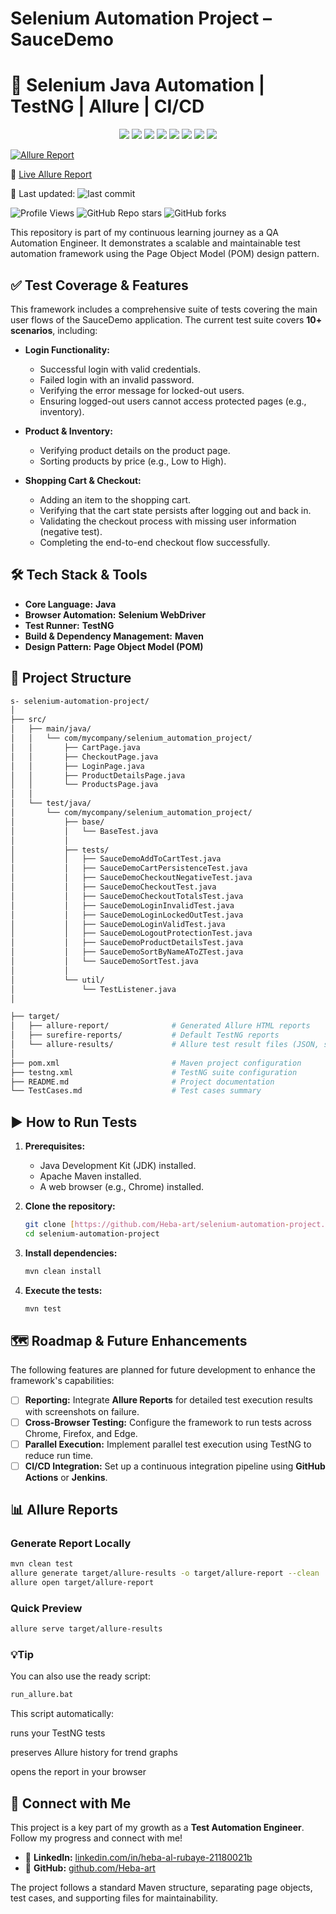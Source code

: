 # Selenium Automation Project – SauceDemo

# 🧪 Selenium Java Automation | TestNG | Allure | CI/CD

<p align="center">
  <img src="https://img.shields.io/badge/Language-Java-007396?style=flat&logo=openjdk&logoColor=white"/>
  <img src="https://img.shields.io/badge/Framework-TestNG-orange?style=flat&logo=testng&logoColor=white"/>
  <img src="https://img.shields.io/badge/Build-Maven-C71A36?style=flat&logo=apachemaven&logoColor=white"/>
  <img src="https://img.shields.io/badge/Pattern-Page%20Object%20Model-blue?style=flat"/>
  <img src="https://img.shields.io/badge/Site-SauceDemo-ff6c00?style=flat&logo=saucelabs&logoColor=white"/>
  <img src="https://img.shields.io/badge/Status-Passing-brightgreen?style=flat"/>
  <img src="https://img.shields.io/badge/Report-Allure-ff69b4?style=flat&logo=allure&logoColor=white"/>
  <a href="https://heba-art.github.io/selenium-java-automation/">
    <img src="https://img.shields.io/badge/Allure%20Report-Live-success?style=flat&logo=githubactions&logoColor=white"/>
  </a>
</p>

[![Allure Report](https://img.shields.io/badge/Allure-Report-blueviolet)](https://heba-art.github.io/selenium-java-automation/)

🧪 [Live Allure Report](https://heba-art.github.io/selenium-java-automation/)

📅 Last updated: ![last commit](https://img.shields.io/github/last-commit/heba-art/selenium-java-automation?color=green)

![Profile Views](https://komarev.com/ghpvc/?username=heba-art&color=blue)
![GitHub Repo stars](https://img.shields.io/github/stars/heba-art/selenium-java-automation?style=social)
![GitHub forks](https://img.shields.io/github/forks/heba-art/selenium-java-automation?style=social)


This repository is part of my continuous learning journey as a QA Automation Engineer. It demonstrates a scalable and maintainable test automation framework using the Page Object Model (POM) design pattern.

## ✅ Test Coverage & Features

This framework includes a comprehensive suite of tests covering the main user flows of the SauceDemo application. The current test suite covers **10+ scenarios**, including:

-   **Login Functionality:**
    -   Successful login with valid credentials.
    -   Failed login with an invalid password.
    -   Verifying the error message for locked-out users.
    -   Ensuring logged-out users cannot access protected pages (e.g., inventory).

-   **Product & Inventory:**
    -   Verifying product details on the product page.
    -   Sorting products by price (e.g., Low to High).

-   **Shopping Cart & Checkout:**
    -   Adding an item to the shopping cart.
    -   Verifying that the cart state persists after logging out and back in.
    -   Validating the checkout process with missing user information (negative test).
    -   Completing the end-to-end checkout flow successfully.

## 🛠️ Tech Stack & Tools

-   **Core Language:** **Java**
-   **Browser Automation:** **Selenium WebDriver**
-   **Test Runner:** **TestNG**
-   **Build & Dependency Management:** **Maven**
-   **Design Pattern:** **Page Object Model (POM)**

## 📂 Project Structure
```bash
s- selenium-automation-project/
│
├── src/
│   ├── main/java/
│   │   └── com/mycompany/selenium_automation_project/
│   │       ├── CartPage.java
│   │       ├── CheckoutPage.java
│   │       ├── LoginPage.java
│   │       ├── ProductDetailsPage.java
│   │       └── ProductsPage.java
│   │
│   └── test/java/
│       └── com/mycompany/selenium_automation_project/
│           ├── base/
│           │   └── BaseTest.java
│           │
│           ├── tests/
│           │   ├── SauceDemoAddToCartTest.java
│           │   ├── SauceDemoCartPersistenceTest.java
│           │   ├── SauceDemoCheckoutNegativeTest.java
│           │   ├── SauceDemoCheckoutTest.java
│           │   ├── SauceDemoCheckoutTotalsTest.java
│           │   ├── SauceDemoLoginInvalidTest.java
│           │   ├── SauceDemoLoginLockedOutTest.java
│           │   ├── SauceDemoLoginValidTest.java
│           │   ├── SauceDemoLogoutProtectionTest.java
│           │   ├── SauceDemoProductDetailsTest.java
│           │   ├── SauceDemoSortByNameAToZTest.java
│           │   └── SauceDemoSortTest.java
│           │
│           └── util/
│               └── TestListener.java
│

├── target/
│   ├── allure-report/              # Generated Allure HTML reports
│   ├── surefire-reports/           # Default TestNG reports
│   └── allure-results/             # Allure test result files (JSON, screenshots, etc.)
│
├── pom.xml                         # Maven project configuration
├── testng.xml                      # TestNG suite configuration
├── README.md                       # Project documentation
└── TestCases.md                    # Test cases summary
```

## ▶️ How to Run Tests

1.  **Prerequisites:**
    -   Java Development Kit (JDK) installed.
    -   Apache Maven installed.
    -   A web browser (e.g., Chrome) installed.

2.  **Clone the repository:**
    ```bash
    git clone [https://github.com/Heba-art/selenium-automation-project.git](https://github.com/Heba-art/selenium-automation-project.git)
    cd selenium-automation-project
    ```

3.  **Install dependencies:**
    ```bash
    mvn clean install
    ```

4.  **Execute the tests:**
    ```bash
    mvn test
    ```

## 🗺️ Roadmap & Future Enhancements

The following features are planned for future development to enhance the framework's capabilities:

-   [ ] **Reporting:** Integrate **Allure Reports** for detailed test execution results with screenshots on failure.
-   [ ] **Cross-Browser Testing:** Configure the framework to run tests across Chrome, Firefox, and Edge.
-   [ ] **Parallel Execution:** Implement parallel test execution using TestNG to reduce run time.
-   [ ] **CI/CD Integration:** Set up a continuous integration pipeline using **GitHub Actions** or **Jenkins**.

## 📊 Allure Reports

### Generate Report Locally
```bash
mvn clean test
allure generate target/allure-results -o target/allure-report --clean
allure open target/allure-report
```
### Quick Preview
```bash
allure serve target/allure-results
```
### 💡Tip
You can also use the ready script:

```bash
run_allure.bat
```
This script automatically:

runs your TestNG tests

preserves Allure history for trend graphs

opens the report in your browser
## 🔗 Connect with Me

This project is a key part of my growth as a **Test Automation Engineer**. Follow my progress and connect with me!

-   💼 **LinkedIn:** [linkedin.com/in/heba-al-rubaye-21180021b](https://www.linkedin.com/in/heba-al-rubaye-21180021b)
-   📂 **GitHub:** [github.com/Heba-art](https://github.com/Heba-art)

The project follows a standard Maven structure, separating page objects, test cases, and supporting files for maintainability.
